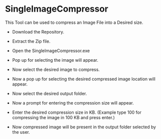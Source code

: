 # SingleImageCompressor
 This Tool can be used to compress an Image File into a Desired size.

- Download the Repository.

- Extract the Zip file.

- Open the SingleImageCompressor.exe

- Pop up for selecting the image will appear.

- Now select the desired image to compress.

- Now a pop up for selecting the desired compressed image location will appear.

- Now select the desired output folder.

- Now a prompt for entering the compression size will appear.

- Enter the desired compression size in KB.
(Example type 100 for compressing the image in 100 KB and press enter.)

- Now compressed image will be present in the output folder selected by the user.
